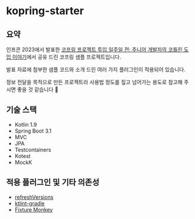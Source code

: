 # kopring-starter

## 요약

인프콘 2023에서 발표한 [코프링 프로젝트 투입 일주일 전: 주니어 개발자의 코틀린 도입 이야기](https://www.inflearn.com/conf/infcon-2023/session-detail?id=765)에서 공유 드린 코프링 샘플 프로젝트입니다.

발표 자료에 첨부한 샘플 코드와 소개 드린 여러 가지 플러그인이 적용되어 있습니다.

정보 전달을 목적으로 만든 프로젝트라 사용법 정도를 짚고 넘어가는 용도로 참고해 주시면 좋을 것 같습니다 🙂


## 기술 스택

- Kotlin 1.9
- Spring Boot 3.1
- MVC
- JPA
- Testcontainers
- Kotest
- MockK

## 적용 플러그인 및 기타 의존성

- [refreshVersions](https://github.com/Splitties/refreshVersions)
- [ktlint-gradle](https://github.com/JLLeitschuh/ktlint-gradle)
- [Fixture Monkey](https://github.com/naver/fixture-monkey)
